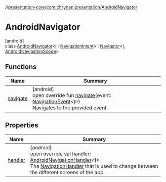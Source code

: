 //[presentation-core](../../../index.md)/[com.chrynan.presentation](../index.md)/[AndroidNavigator](index.md)

# AndroidNavigator

[android]\
class [AndroidNavigator](index.md)&lt;[I](index.md) : [NavigationIntent](../../../../presentation-core/com.chrynan.presentation/-navigation-intent/index.md)&gt; : [Navigator](../../../../presentation-core/com.chrynan.presentation/-navigator/index.md)&lt;[I](index.md), [AndroidNavigationScope](../-android-navigation-scope/index.md)&gt;

## Functions

| Name | Summary |
|---|---|
| [navigate](navigate.md) | [android]<br>open override fun [navigate](navigate.md)(event: [NavigationEvent](../../../../presentation-core/com.chrynan.presentation/-navigation-event/index.md)&lt;[I](index.md)&gt;)<br>Navigates to the provided [event](navigate.md). |

## Properties

| Name | Summary |
|---|---|
| [handler](handler.md) | [android]<br>open override val [handler](handler.md): [AndroidNavigationHandler](../-android-navigation-handler/index.md)&lt;[I](index.md)&gt;<br>The [NavigationHandler](../../../../presentation-core/com.chrynan.presentation/-navigation-handler/index.md) that is used to change between the different screens of the app. |
